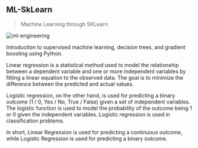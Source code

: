 ## ML-SkLearn

> Machine Learning through SKLearn

![ml-engineering](https://user-images.githubusercontent.com/112423329/219110844-a5b0652a-add0-4276-abf8-dcd1b8097b28.jpg)


Introduction to supervised machine learning, decision trees, and gradient boosting using Python.

Linear regression is a statistical method used to model the relationship between a dependent variable and one or more independent variables by fitting a linear equation to the observed data. The goal is to minimize the difference between the predicted and actual values.

Logistic regression, on the other hand, is used for predicting a binary outcome (1 / 0, Yes / No, True / False) given a set of independent variables. The logistic function is used to model the probability of the outcome being 1 or 0 given the independent variables. Logistic regression is used in classification problems.

In short, Linear Regression is used for predicting a continuous outcome, while Logistic Regression is used for predicting a binary outcome.
